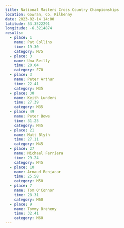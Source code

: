 ```yaml
---
title: National Masters Cross Country Championships
location: Gowran, Co. Kilkenny
date: 2023-02-14 14:00
latitude: 53.3522291
longitude: -6.3214874
results:
  - place: 1
    name: Pat Collins
    time: 19.30
    category: M75
  - place: 3
    name: Una Reilly
    time: 20.04
    category: F70
  - place: 3
    name: Peter Arthur
    time: 22.41
    category: M35
  - place: 30
    name: Keith Lunders
    time: 27.39
    category: M35
  - place: 49
    name: Peter Bowe
    time: 31.23
    category: M45
  - place: 21
    name: Matt Blyth
    time: 27.11
    category: M45
  - place: 27
    name: Michael Ferriera
    time: 29.24
    category: M45
  - place: 10
    name: Arnaud Benjacar
    time: 25.58
    category: M50
  - place: 7
    name: Tom O'Connor
    time: 28.31
    category: M60
  - place: 9
    name: Tommy Breheny
    time: 32.41
    category: M60
---
```

